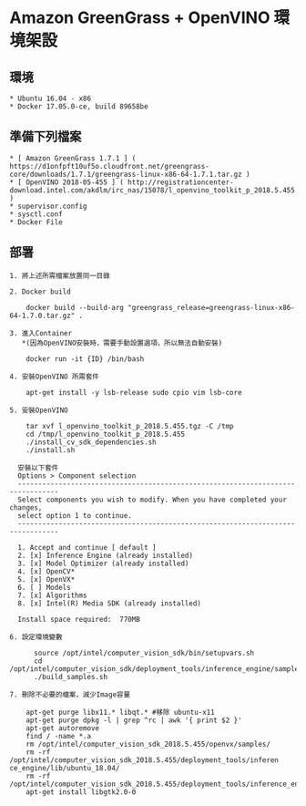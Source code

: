 # Amazon GreenGrass + OpenVINO  環境架設

  ## 環境 
    * Ubuntu 16.04 - x86
    * Docker 17.05.0-ce, build 89658be
  
  ## 準備下列檔案
    * [ Amazon GreenGrass 1.7.1 ] ( https://d1onfpft10uf5o.cloudfront.net/greengrass-core/downloads/1.7.1/greengrass-linux-x86-64-1.7.1.tar.gz )
    * [ OpenVINO 2018-05-455 ] ( http://registrationcenter-download.intel.com/akdlm/irc_nas/15078/l_openvino_toolkit_p_2018.5.455.tgz )
    * supervisor.config
    * sysctl.conf
    * Docker File

  ## 部署
    1. 將上述所需檔案放置同一目錄

    2. Docker build
```
    docker build --build-arg "greengrass_release=greengrass-linux-x86-64-1.7.0.tar.gz" .
```
    3. 進入Container 
       *(因為OpenVINO安裝時，需要手動設置選項，所以無法自動安裝)
```
    docker run -it {ID} /bin/bash
```
    4. 安裝OpenVINO 所需套件
```
    apt-get install -y lsb-release sudo cpio vim lsb-core
```

    5. 安裝OpenVINO
```
    tar xvf l_openvino_toolkit_p_2018.5.455.tgz -C /tmp
    cd /tmp/l_openvino_toolkit_p_2018.5.455
    ./install_cv_sdk_dependencies.sh
    ./install.sh
```
      安裝以下套件
      Options > Component selection
      --------------------------------------------------------------------------------
      Select components you wish to modify. When you have completed your changes,
      select option 1 to continue.
      --------------------------------------------------------------------------------

      1. Accept and continue [ default ]
      2. [x] Inference Engine (already installed)
      3. [x] Model Optimizer (already installed)
      4. [x] OpenCV*
      5. [x] OpenVX*
      6. [ ] Models
      7. [x] Algorithms
      8. [x] Intel(R) Media SDK (already installed)

      Install space required:  770MB

    6. 設定環境變數
```
      source /opt/intel/computer_vision_sdk/bin/setupvars.sh
      cd /opt/intel/computer_vision_sdk/deployment_tools/inference_engine/samples
      ./build_samples.sh
```

    7. 刪除不必要的檔案，減少Image容量
```
    apt-get purge libx11.* libqt.* #移除 ubuntu-x11
    apt-get purge dpkg -l | grep ^rc | awk '{ print $2 }'
    apt-get autoremove
    find / -name *.a
    rm /opt/intel/computer_vision_sdk_2018.5.455/openvx/samples/
    rm -rf /opt/intel/computer_vision_sdk_2018.5.455/deployment_tools/inferen ce_engine/lib/ubuntu_18.04/
    rm -rf /opt/intel/computer_vision_sdk_2018.5.455/deployment_tools/inference_engine/lib/centos_7.4/
    apt-get install libgtk2.0-0
```
